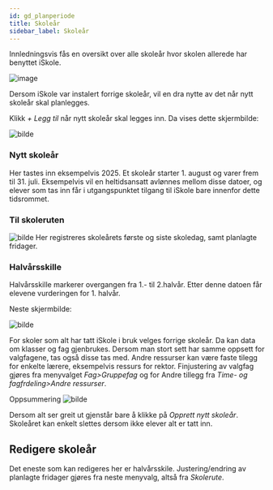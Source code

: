 ```yaml
---
id: gd_planperiode
title: Skoleår
sidebar_label: Skoleår
---
```


Innledningsvis fås en oversikt over alle skoleår hvor skolen allerede har benyttet iSkole.

![image](https://github.com/BarmanHanssen/iskole/assets/80097133/019d00d0-4cc3-4748-8edb-855f8747818a)

Dersom iSkole var instalert forrige skoleår, vil en dra nytte av det når nytt skoleår skal planlegges.

Klikk  _+ Legg til_ når nytt skoleår skal legges inn. Da vises dette skjermbilde:

![bilde](https://github.com/BarmanHanssen/iskole/assets/80097133/d18104e8-8bd4-4898-a69b-23a0d5fa757e)

### Nytt skoleår
Her tastes inn eksempelvis 2025. 
Et skoleår starter 1. august og varer frem til 31. juli. Eksempelvis vil en heltidsansatt avlønnes mellom disse datoer, og elever som tas inn får i utgangspunktet tilgang til iSkole bare innenfor dette tidsrommet. 
### Til skoleruten
![bilde](https://github.com/BarmanHanssen/iskole/assets/80097133/9a51b67c-8d6a-4671-ac1e-f077f1c98c6b)
Her registreres skoleårets første og siste skoledag, samt planlagte fridager. 
### Halvårsskille
Halvårsskille markerer overgangen fra 1.- til 2.halvår. Etter denne datoen får elevene vurderingen for 1. halvår.

Neste skjermbilde:

![bilde](https://github.com/BarmanHanssen/iskole/assets/80097133/78d08e97-7878-4ac3-b40b-3a58c5501e88)

For skoler som alt har tatt iSkole i bruk velges forrige skoleår. Da kan data om klasser og fag gjenbrukes. Dersom man stort sett har samme oppsett for valgfagene, tas også disse tas med. Andre ressurser kan være faste tilegg for enkelte lærere, eksempelvis ressurs for rektor. Finjustering av valgfag gjøres fra menyvalget _Fag>Gruppefag_ og for Andre tillegg fra _Time- og fagfrdeling>Andre ressurser_.

Oppsummering
![bilde](https://github.com/BarmanHanssen/iskole/assets/80097133/4f4e0f72-7a59-4bcc-b0d7-ecdcea001b1d)

Dersom alt ser greit ut gjenstår bare å klikke på _Opprett nytt skoleår_. Skoleåret kan enkelt slettes dersom ikke elever alt er tatt inn.

## Redigere skoleår
Det eneste som kan redigeres her er halvårsskile. Justering/endring av planlagte fridager gjøres fra neste menyvalg, altså fra _Skolerute_.




